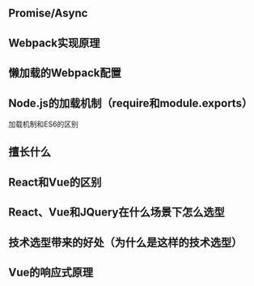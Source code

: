 ## Promise/Async

## Webpack实现原理

## 懒加载的Webpack配置

## Node.js的加载机制（require和module.exports）

加载机制和ES6的区别

## 擅长什么

## React和Vue的区别

## React、Vue和JQuery在什么场景下怎么选型

## 技术选型带来的好处（为什么是这样的技术选型）

## Vue的响应式原理
